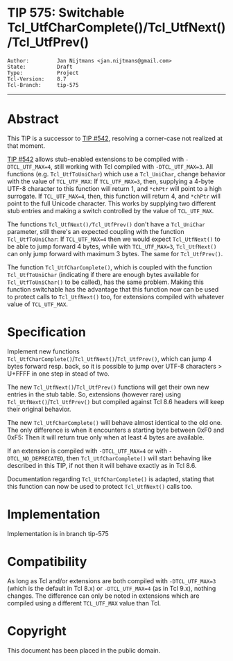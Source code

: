 # TIP 575: Switchable Tcl\_UtfCharComplete()/Tcl\_UtfNext()/Tcl\_UtfPrev()
	Author:         Jan Nijtmans <jan.nijtmans@gmail.com>
	State:          Draft
	Type:           Project
	Tcl-Version:    8.7
	Tcl-Branch:     tip-575
-----
# Abstract

This TIP is a successor to [TIP #542](542.md), resolving a corner-case not realized at that moment.

[TIP #542](542.md) allows stub-enabled extensions to be compiled with `-DTCL_UTF_MAX=4`, still
working with Tcl compiled with `-DTCL_UTF_MAX=3`. All functions (e.g. `Tcl_UtfToUniChar`) which
use a `Tcl_UniChar`, change behavior with the value of `TCL_UTF_MAX`: If `TCL_UTF_MAX=3`,
then, supplying a 4-byte UTF-8 character to this function will return 1, and `*chPtr` will
point to a high surrogate. If `TCL_UTF_MAX=4`, then, this function will return 4, and `*chPtr`
will point to the full Unicode character. This works by supplying two different stub entries
and making a switch controlled by the value of `TCL_UTF_MAX`.

The functions `Tcl_UtfNext()/Tcl_UtfPrev()` don't have a `Tcl_UniChar` parameter, still there's
an expected coupling with the function `Tcl_UtfToUniChar`: If `TCL_UTF_MAX=4` then we would
expect `Tcl_UtfNext()` to be able to jump forward 4 bytes, while with `TCL_UTF_MAX=3`,
`Tcl_UtfNext()` can only jump forward with maximum 3 bytes. The same for `Tcl_UtfPrev()`.

The function `Tcl_UtfCharComplete()`, which is coupled with the function `Tcl_UtfToUniChar`
(indicating if there are enough bytes available for `Tcl_UtfToUniChar()` to be called),
has the same problem. Making this function switchable has the advantage that this function
now can be used to protect calls to `Tcl_UtfNext()` too, for extensions compiled with
whatever value of `TCL_UTF_MAX`.

# Specification

Implement new functions `Tcl_UtfCharComplete()`/`Tcl_UtfNext()`/`Tcl_UtfPrev()`, which can
jump 4 bytes forward resp. back, so it is possible to jump over UTF-8 characters > U+FFFF
in one step in stead of two.

The new `Tcl_UtfNext()`/`Tcl_UtfPrev()` functions will get their own new entries in the
stub table. So, extensions (however rare) using `Tcl_UtfNext()`/`Tcl_UtfPrev()` but
compiled against Tcl 8.6 headers will keep their original behavior.

The new `Tcl_UtfCharComplete()` will behave almost identical to the old one. The only
difference is when it encounters a starting byte between 0xF0 and 0xF5: Then it will return
true only when at least 4 bytes are available.

If an extension is compiled with `-DTCL_UTF_MAX=4` or with `-DTCL_NO_DEPRECATED`, then
`Tcl_UtfCharComplete()` will start behaving like described in this TIP, if not then it
will behave exactly as in Tcl 8.6.

Documentation regarding `Tcl_UtfCharComplete()` is adapted, stating that this function
can now be used to protect `Tcl_UtfNext()` calls too.

# Implementation

Implementation is in branch tip-575

# Compatibility

As long as Tcl and/or extensions are both compiled with `-DTCL_UTF_MAX=3` (which is
the default in Tcl 8.x) or `-DTCL_UTF_MAX=4` (as in Tcl 9.x), nothing changes.
The difference can only be noted in extensions which are compiled using a different
`TCL_UTF_MAX` value than Tcl.

# Copyright

This document has been placed in the public domain.

